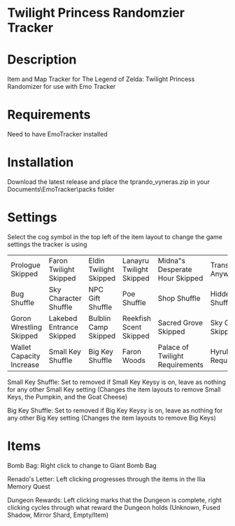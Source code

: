 # Twilight Princess Randomzier Tracker

# Description
Item and Map Tracker for The Legend of Zelda: Twilight Princess Randomizer for use with Emo Tracker

# Requirements
Need to have EmoTracker installed

# Installation
Download the latest release and place the tprando_vyneras.zip in your Documents\EmoTracker\packs folder

# Settings
Select the cog symbol in the top left of the item layout to change the game settings the tracker is using

|||||||
|-|-|-|-|-|-|
|Prologue Skipped|Faron Twilight Skipped|Eldin Twilight Skipped|Lanayru Twilight Skipped|Midna"s Desperate Hour Skipped|Transform Anywhere|
|Bug Shuffle|Sky Character Shuffle|NPC Gift Shuffle|Poe Shuffle|Shop Shuffle|Hidden Skill Shuffle|
|Goron Wrestling Skipped|Lakebed Entrance Skipped|Bulblin Camp Skipped|Reekfish Scent Skipped|Sacred Grove Skipped|Sky Cannon Skipped|
|Wallet Capacity Increase|Small Key Shuffle|Big Key Shuffle|Faron Woods|Palace of Twilight Requirements|Hyrule Castle Requirements|

Small Key Shuffle: Set to removed if Small Key Keysy is on, leave as nothing for any other Small Key setting (Changes the item layouts to remove Small Keys, the Pumpkin, and the Goat Cheese)

Big Key Shuffle: Set to removed if Big Key Keysy is on, leave as nothing for any other Big Key setting (Changes the item layouts to remove Big Keys)

# Items

Bomb Bag: Right click to change to Giant Bomb Bag

Renado's Letter: Left clicking progresses through the items in the Ilia Memory Quest

Dungeon Rewards: Left clicking marks that the Dungeon is complete, right clicking cycles through what reward the Dungeon holds (Unknown, Fused Shadow, Mirror Shard, Empty/Item)